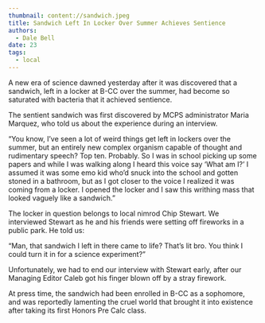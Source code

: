 ```yaml
---
thumbnail: content://sandwich.jpeg
title: Sandwich Left In Locker Over Summer Achieves Sentience
authors:
  - Dale Bell
date: 23
tags:
  - local
---
```


A new era of science dawned yesterday after it was discovered that a sandwich, left in a locker at B-CC over the summer, had become so saturated with bacteria that it achieved sentience.

The sentient sandwich was first discovered by MCPS administrator Maria Marquez, who told us about the experience during an interview.

“You know, I’ve seen a lot of weird things get left in lockers over the summer, but an entirely new complex organism capable of thought and rudimentary speech? Top ten. Probably. So I was in school picking up some papers and while I was walking along I heard this voice say ‘What am I?’ I assumed it was some emo kid who’d snuck into the school and gotten stoned in a bathroom, but as I got closer to the voice I realized it was coming from a locker. I opened the locker and I saw this writhing mass that looked vaguely like a sandwich.”

The locker in question belongs to local nimrod Chip Stewart. We interviewed Stewart as he and his friends were setting off fireworks in a public park. He told us:

“Man, that sandwich I left in there came to life? That’s lit bro. You think I could turn it in for a science experiment?”

Unfortunately, we had to end our interview with Stewart early, after our Managing Editor Caleb got his finger blown off by a stray firework.

At press time, the sandwich had been enrolled in B-CC as a sophomore, and was reportedly lamenting the cruel world that brought it into existence after taking its first Honors Pre Calc class.




